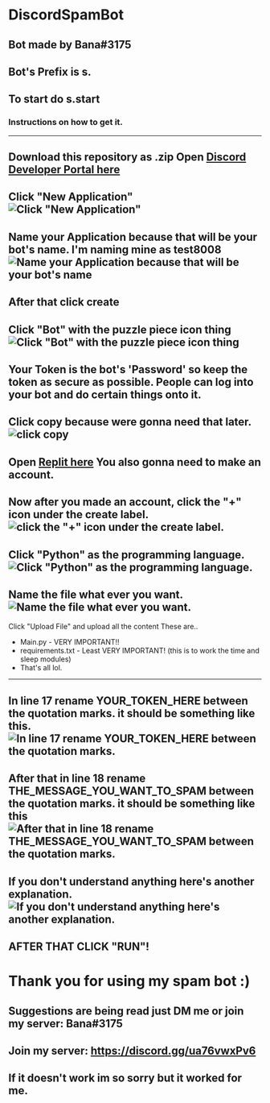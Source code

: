 # DiscordSpamBot
## Bot made by Bana#3175
## Bot's Prefix is s.
## To start do s.start
### Instructions on how to get it.
---
Download this repository as .zip
Open [Discord Developer Portal here](https://discord.com/developers/applications)
---
Click "New Application"
![Click "New Application"](https://cdn.discordapp.com/attachments/699214804551991336/822447586773827614/rcBlMfggdBfjf8DmTI8CD4KqyAAAAAASUVORK5CYII.png)
---
Name your Application because that will be your bot's name. I'm naming mine as test8008
![Name your Application because that will be your bot's name](https://cdn.discordapp.com/attachments/699214804551991336/822447979461607444/A4hiHA3yHZiXAAAAAElFTkSuQmCC.png)
---
After that click create
---
Click "Bot" with the puzzle piece icon thing
![Click "Bot" with the puzzle piece icon thing](https://cdn.discordapp.com/attachments/699214804551991336/822448462187593738/LbgFOGr2wlAAAAABJRU5ErkJggg.png)
---
Your Token is the bot's 'Password' so keep the token as secure as possible. People can log into your bot and do certain things onto it.
---
Click copy because were gonna need that later.
![click copy](https://cdn.discordapp.com/attachments/699214804551991336/822449015172890624/Aq78ZDZwFrYdymuTB6FA55Q6Y8hLCpkE0oyBXPD6Pwkh6USM8PU0ArXqMw01CoaSh3JuVHR5oiFGXayuxsenYXTjxWyLQ2MBa2H1.png)
---
Open [Replit here](https://replit.com/~)
You also gonna need to make an account.
---
Now after you made an account, click the "+" icon under the create label.
![click the "+" icon under the create label.](https://cdn.discordapp.com/attachments/699214804551991336/822449970610831360/wNScrX05mWvUwAAAABJRU5ErkJggg.png)
---
Click "Python" as the programming language.
![Click "Python" as the programming language.](https://cdn.discordapp.com/attachments/699214804551991336/822450151385595924/Q0XUyp0AAAAAElFTkSuQmCC.png)
---
Name the file what ever you want.
![Name the file what ever you want.](https://cdn.discordapp.com/attachments/699214804551991336/822450352950607922/D93cDEABd3AAAAAElFTkSuQmCC.png)
---
Click "Upload File" and upload all the content
These are..
* Main.py - VERY IMPORTANT!!
* requirements.txt - Least VERY IMPORTANT! (this is to work the time and sleep modules)
* That's all lol.
---
In line 17 rename YOUR_TOKEN_HERE between the quotation marks.
it should be something like this.
![In line 17 rename YOUR_TOKEN_HERE between the quotation marks.](https://cdn.discordapp.com/attachments/699214804551991336/822466202797342770/r3uO5hwEPAwuTgf8HfiqBO5aMejkAAAAASUVORK5CYII.png)
---
After that in line 18 rename THE_MESSAGE_YOU_WANT_TO_SPAM between the quotation marks.
it should be something like this
![After that in line 18 rename THE_MESSAGE_YOU_WANT_TO_SPAM between the quotation marks.](https://cdn.discordapp.com/attachments/699214804551991336/822467316054622228/XhYBFgErAuPfk1jl7J1FgEVg5iDA8nzmfJdsJiwCjhCYMXW7owRZOYsAi8D4f36wiLAIsAjMQARmEcj04noGpsamxCLAImBB4PN4.png)
---
If you don't understand anything here's another explanation.
![If you don't understand anything here's another explanation.](https://cdn.discordapp.com/attachments/699214804551991336/822451401808412692/AowrCrHnwAAAAAElFTkSuQmCC.png)
---
AFTER THAT CLICK "RUN"!
---
# Thank you for using my spam bot :)
## Suggestions are being read just DM me or join my server: Bana#3175
## Join my server: https://discord.gg/ua76vwxPv6
## If it doesn't work im so sorry but it worked for me.
